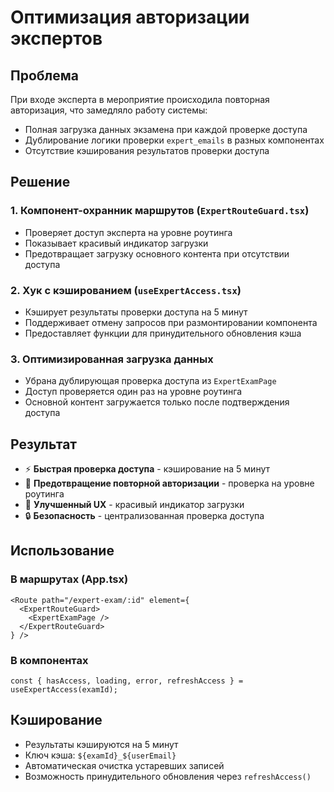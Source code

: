 # Оптимизация авторизации экспертов

## Проблема
При входе эксперта в мероприятие происходила повторная авторизация, что замедляло работу системы:
- Полная загрузка данных экзамена при каждой проверке доступа
- Дублирование логики проверки `expert_emails` в разных компонентах
- Отсутствие кэширования результатов проверки доступа

## Решение

### 1. Компонент-охранник маршрутов (`ExpertRouteGuard.tsx`)
- Проверяет доступ эксперта на уровне роутинга
- Показывает красивый индикатор загрузки
- Предотвращает загрузку основного контента при отсутствии доступа

### 2. Хук с кэшированием (`useExpertAccess.tsx`)
- Кэширует результаты проверки доступа на 5 минут
- Поддерживает отмену запросов при размонтировании компонента
- Предоставляет функции для принудительного обновления кэша

### 3. Оптимизированная загрузка данных
- Убрана дублирующая проверка доступа из `ExpertExamPage`
- Доступ проверяется один раз на уровне роутинга
- Основной контент загружается только после подтверждения доступа

## Результат
- ⚡ **Быстрая проверка доступа** - кэширование на 5 минут
- 🚫 **Предотвращение повторной авторизации** - проверка на уровне роутинга
- 🎨 **Улучшенный UX** - красивый индикатор загрузки
- 🔒 **Безопасность** - централизованная проверка доступа

## Использование

### В маршрутах (App.tsx)
```tsx
<Route path="/expert-exam/:id" element={
  <ExpertRouteGuard>
    <ExpertExamPage />
  </ExpertRouteGuard>
} />
```

### В компонентах
```tsx
const { hasAccess, loading, error, refreshAccess } = useExpertAccess(examId);
```

## Кэширование
- Результаты кэшируются на 5 минут
- Ключ кэша: `${examId}_${userEmail}`
- Автоматическая очистка устаревших записей
- Возможность принудительного обновления через `refreshAccess()`
